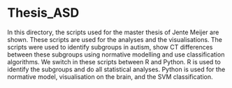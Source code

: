 # Thesis_ASD

In this directory, the scripts used for the master thesis of Jente Meijer are shown. These scripts are used for the analyses and the visualisations.
The scripts were used to identify subgroups in autism, show CT differences between these subgroups using normative modelling and use classification algorithms. We switch in these scripts between R and Python.
R is used to identify the subgroups and do all statistical analyses. Python is used for the normative model, visualisation on the brain, and the SVM classification. 
